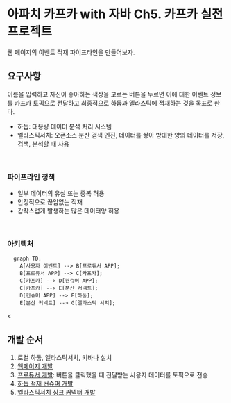 # 아파치 카프카 with 자바 Ch5. 카프카 실전 프로젝트
웹 페이지의 이벤트 적재 파이프라인을 만들어보자.

## 요구사항
이름을 입력하고 자신이 좋아하는 색상을 고르는 버튼을 누르면 이에 대한 이벤트 정보를 카프카 토픽으로 전달하고 최종적으로 하둡과 엘라스틱에 적재하는 것을 목표로 한다.
- 하둡: 대용량 데이터 분석 처리 시스템
- 엘라스틱서치: 오픈소스 분산 검색 엔진, 데이터를 쌓아 방대한 양의 데이터를 저장, 검색, 분석할 때 사용

<br>

### 파이프라인 정책
- 일부 데이터의 유실 또는 중복 허용
- 안정적으로 끊임없는 적재
- 갑작스럽게 발생하는 많은 데이터양 허용

<br>

### 아키텍처
```mermaid
  graph TD;
    A[사용자 이벤트] --> B[프로듀서 APP];
    B[프로듀서 APP] --> C[카프카];
    C[카프카] --> D[컨슈머 APP];
    C[카프카] --> E[분산 커넥트];
    D[컨슈머 APP] --> F[하둡];
    E[분산 커넥트] --> G[엘라스틱 서치];
```

<

## 개발 순서
1. 로컬 하둡, 엘라스틱서치, 키바나 설치
2. [웹페이지 개발](https://github.com/dsc-sookmyung/2023-winter-sstudy/blob/raae7742/week7/producer/src/main/resources/static/favorite-color-webpage.html)
3. [프로듀서 개발](https://github.com/dsc-sookmyung/2023-winter-sstudy/tree/raae7742/week7/producer): 버튼을 클릭했을 때 전달받는 사용자 데이터를 토픽으로 전송
4. [하둡 적재 컨슈머 개발](https://github.com/dsc-sookmyung/2023-winter-sstudy/tree/raae7742/week7/consumer)
5. [엘라스틱서치 싱크 커넥터 개발](https://github.com/dsc-sookmyung/2023-winter-sstudy/tree/raae7742/week7/elastic-connector)
